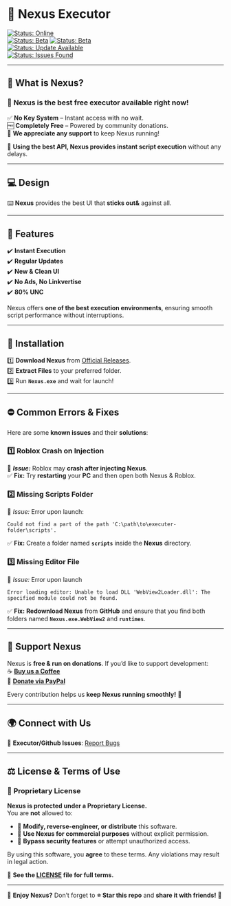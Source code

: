 # 🚀 Nexus Executor

[![Status: Online](https://img.shields.io/badge/Status-Some_Issues-orange)]()  
[![Status: Beta](https://img.shields.io/badge/Latest-1.0-green)]()
[![Status: Beta](https://img.shields.io/badge/Latest_Beta-1.2_Not_Released-yellow)]()  
[![Status: Update Available](https://img.shields.io/badge/Updates-Outdated-red)]()  
[![Status: Issues Found](https://img.shields.io/badge/Issues-Minor-green)]()  


---

## 🎯 What is **Nexus**?

### 💎 **Nexus** is the **best free executor** available right now!

✅ **No Key System** – Instant access with no wait.\
🆓 **Completely Free** – Powered by community donations.\
💖 **We appreciate any support** to keep Nexus running!

🚀 **Using the best API, Nexus provides instant script execution** without any delays.

---

## 💻 Design

⌨️ **Nexus** provides the best UI that **sticks out&** against all.

---

## 🚀 Features

✔️ **Instant Execution**\
✔️ **Regular Updates**\
✔️ **New & Clean UI**\
✔️ **No Ads, No Linkvertise**\
✔️ **80% UNC**

Nexus offers **one of the best execution environments**, ensuring smooth script performance without interruptions.

---

## 💾 Installation

1️⃣ **Download Nexus** from [Official Releases](https://github.com/CoderDude1232/Nexus/releases).\
2️⃣ **Extract Files** to your preferred folder.\
3️⃣ Run **`Nexus.exe`** and wait for launch!

---

## ⛔ Common Errors & Fixes

Here are some **known issues** and their **solutions**:

### 1️⃣ **Roblox Crash on Injection**

📌 ***Issue:*** Roblox may **crash after injecting Nexus**.\
✅ **Fix:** Try **restarting** your **PC** and then open both Nexus & Roblox.

### 2️⃣ **Missing Scripts Folder**

📌 *Issue:* Error upon launch:

```
Could not find a part of the path 'C:\path\to\executer-folder\scripts'.
```

✅ **Fix:** Create a folder named **`scripts`** inside the **Nexus** directory.

### 3️⃣ **Missing Editor File**

📌 *Issue:* Error upon launch

```
Error loading editor: Unable to load DLL 'WebView2Loader.dll': The specified module could not be found.
```

✅ **Fix:** **Redownload Nexus** from **GitHub** and ensure that you find both folders named **`Nexus.exe.WebView2`** and **`runtimes`**.

---

## 💖 Support Nexus

Nexus is **free & run on donations**. If you’d like to support development:\
☕ **[Buy us a Coffee](https://github.com/CoderDude1232/Nexus/blob/main/DONATIONS.md)**\
🎁 **[Donate via PayPal](https://github.com/CoderDude1232/Nexus/blob/main/DONATIONS.md)**

Every contribution helps us **keep Nexus running smoothly!** 🚀

---

## 🌍 Connect with Us

💬 **Executor/Github Issues**: [Report Bugs](https://github.com/CoderDude1232/Nexus/issues)

---

## ⚖️ **License & Terms of Use**

### 📜 **Proprietary License**

**Nexus is protected under a Proprietary License.**\
You are **not** allowed to:

- 🚫 **Modify, reverse-engineer, or distribute** this software.
- 🚫 **Use Nexus for commercial purposes** without explicit permission.
- 🚫 **Bypass security features** or attempt unauthorized access.

By using this software, you **agree** to these terms. Any violations may result in legal action.

📌 **See the ********************[LICENSE](LICENSE)******************** file for full terms.**

---

🎉 **Enjoy Nexus?** Don’t forget to **⭐ Star this repo** and **share it with friends!** 🚀

